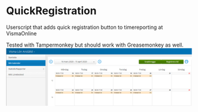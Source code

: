 # QuickRegistration
Userscript that adds quick registration button to timereporting at VismaOnline

Tested with Tampermonkey but should work with Greasemonkey as well.
![Alt text](/example-screenshot.png?raw=true "Optional Title")
